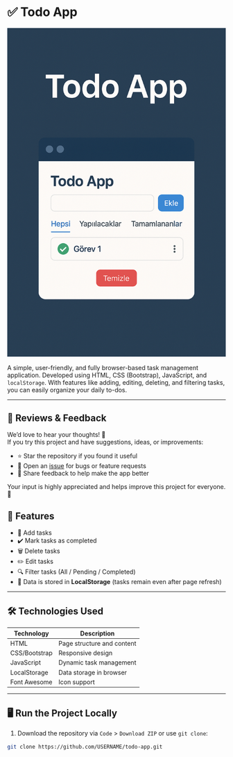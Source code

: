 # ✅ Todo App

![Kapak Görseli](./kapak-gorseli.png)

A simple, user-friendly, and fully browser-based task management application. Developed using HTML, CSS (Bootstrap), JavaScript, and `localStorage`. With features like adding, editing, deleting, and filtering tasks, you can easily organize your daily to-dos.

---
## 📝 Reviews & Feedback

We’d love to hear your thoughts! 🚀  
If you try this project and have suggestions, ideas, or improvements:

- ⭐ Star the repository if you found it useful  
- 🐛 Open an [issue](https://github.com/dugerdev/todo-app/issues) for bugs or feature requests  
- 💬 Share feedback to help make the app better  

Your input is highly appreciated and helps improve this project for everyone. 🙌

## 📌 Features

- 📝 Add tasks
- ✔️ Mark tasks as completed
- 🗑️ Delete tasks
- ✏️ Edit tasks
- 🔍 Filter tasks (All / Pending / Completed)
- 💾 Data is stored in **LocalStorage** (tasks remain even after page refresh)

---

## 🛠️ Technologies Used

| Technology   | Description                  |
|-------------|------------------------------|
| HTML        | Page structure and content   |
| CSS/Bootstrap | Responsive design           |
| JavaScript  | Dynamic task management      |
| LocalStorage| Data storage in browser      |
| Font Awesome| Icon support                 |

---

## 🖥️ Run the Project Locally

1. Download the repository via `Code` > `Download ZIP` or use `git clone`:

```bash
git clone https://github.com/USERNAME/todo-app.git


